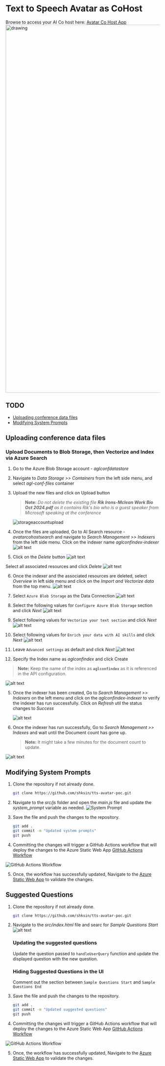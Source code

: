 # Text to Speech Avatar as CoHost

Browse to access your AI Co host here: [Avatar Co Host App](https://yellow-bay-059942200.4.azurestaticapps.net/)
<img src="./src/images/demo-screenshot.png" alt="drawing" style="width:1200px;"/>

## TODO
- [Uploading conference data files](#uploading-conference-data-files)
- [Modifying System Prompts](#modifying-system-prompts)



## Uploading conference data files 

### Upload Documents to Blob Storage, then Vectorize and Index via Azure Search

1. Go to the Azure Blob Storage account - *aglconfdatastore*
2. Navigate to *Data Storage >> Containers* from the left side menu, and select *agl-conf-files* container   
3. Upload the new files and click on Upload button
   > **Note:** *Do not delete the existing file **Rik Irons-Mclean Work Bio Oct 2024.pdf** as it contains Rik's bio who is a guest speaker from Microsoft speaking at the conference*

   ![storageaccountupload](src/images/storageaccountupload.png)
  
4. Once the files are uploaded, Go to AI Search resource - *avatarcohostsearch* and navigate to *Search Management >> Indexers* from the left side menu.
   Click on the indexer name *aglconfindex-indexer* 
   ![alt text](src/images/indexer.png)

5. Click on the *Delete* button
![alt text](src/images/delete-indexer.png)

Select all associated resources and click *Delete*
![alt text](src/images/delete-indexer-resources.png)

6. Once the indexer and the associated resources are deleted, select *Overview* in left side menu and click on the *Import and Vectorize data* from the top menu.
   ![alt text](src/images/import-and-vectorize-data.png)

7. Select ```Azure Blob Storage``` as the Data Connection
![alt text](src/images/indexer-blob-dataconnection.png)

8. Select the following values for ```Configure Azure Blob Storage``` section and click *Next* 
![alt text](src/images/configure-blob-dataconnection.png)

9. Select following values for ```Vectorize your text section``` and click *Next* 
![alt text](src/images/indexer-vectorize.png)

10. Select following values for ```Enrich your data with AI skills``` and click *Next* 
![alt text](src/images/indexer-enrich-ai-skills.png)

11. Leave ```Advanced settings``` as default and click *Next* 
![alt text](src/images/indexer-advanced-settings.png)

12. Specify the Index name as *aglconfindex* and click Create
 >**Note:** Keep the name of the index as **```aglconfindex```** as it is referenced in the API configuration.

![alt text](src/images/indexer-name.png)

5. Once the indexer has been created, Go to *Search Management >> Indexers* on the left menu and click on the *aglconfindex-indexer* to verify the indexer has run successfully.
Click on *Refresh* util the status changes to *Success*
   
   ![alt text](src/images/indexer-run-success.png)
   
7. Once the indexer has run successfully, Go to *Search Management >> Indexes* and wait until the Document count has gone up.
   >**Note:** It might take a few minutes for the document count to update. 
   
![alt text](src/images/index-doc-count.png)


## Modifying System Prompts

1. Clone the repository if not already done.
      ```bash
      git clone https://github.com/shksin/tts-avatar-poc.git
      ```

2. Navigate to the *src/js* folder and open the *main.js* file and update the *system_prompt* variable as needed.
   ![System Prompt](src/images/systemprompt.png)

3. Save the file and push the changes to the repository.
   ```bash
   git add .
   git commit -m "Updated system prompts"
   git push
   ```

4. Committing the changes will trigger a GitHub Actions workflow that will deploy the changes to the Azure Static Web App
[GitHub Actions Workflow](https://github.com/shksin/tts-avatar-poc/actions)

![GitHub Actions Workflow](src/images/ghactions.png)

5. Once, the workflow has successfully updated, Navigate to the [Azure Static Web App](https://yellow-bay-059942200.4.azurestaticapps.net/) to validate the changes.


## Suggested Questions

1. Clone the repository if not already done.
      ```bash
      git clone https://github.com/shksin/tts-avatar-poc.git
      ```

2. Navigate to the *src/index.html* file and searc for *Sample Questions Start*
      ![alt text](src/images/suggestedquestions.png)

   ### Updating the suggested questions
   Update the question passed to ```handleUserQuery``` function and update the displayed question with the new question.

   ### Hiding Suggested Questions in the UI
   Comment out the section between ```Sample Questions Start``` and ```Sample Questions End```


3. Save the file and push the changes to the repository.
   ```bash
   git add .
   git commit -m "Updated suggested questions"
   git push
   ```

4. Committing the changes will trigger a GitHub Actions workflow that will deploy the changes to the Azure Static Web App
[GitHub Actions Workflow](https://github.com/shksin/tts-avatar-poc/actions)

![GitHub Actions Workflow](src/images/ghactions.png)

5. Once, the workflow has successfully updated, Navigate to the [Azure Static Web App](https://yellow-bay-059942200.4.azurestaticapps.net/) to validate the changes.








